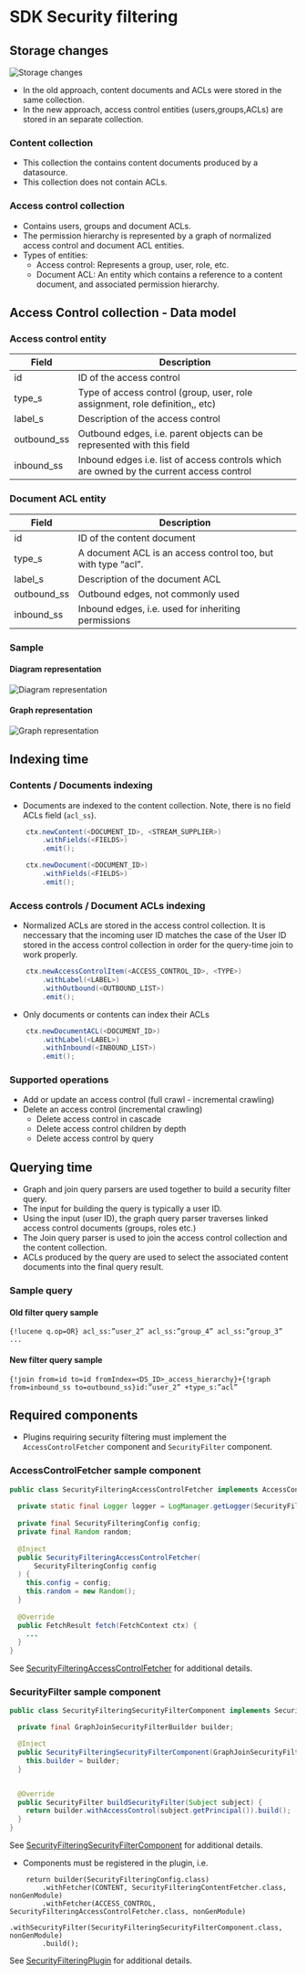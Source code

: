 # SDK Security filtering
## Storage changes
![Storage changes](security_filtering_resources/storage_changes.png)

- In the old approach, content documents and ACLs were stored in the same collection.
- In the new approach, access control entities (users,groups,ACLs) are stored in an separate collection.

### Content collection

- This collection the contains content documents produced by a datasource.
- This collection does not contain ACLs.

### Access control collection

- Contains users, groups and document ACLs.
- The permission hierarchy is represented by a graph of normalized access control and document ACL entities.
- Types of entities:
    - Access control: Represents a group, user, role, etc.
    - Document ACL: An entity which contains a reference to a content document, and associated permission hierarchy.

## Access Control collection - Data model
### Access control entity

| Field | Description |
| ------- | ------- |
| id | ID of the access control |
| type_s | Type of access control (group, user, role assignment, role definition,, etc) |
| label_s | Description of the access control |
| outbound_ss | Outbound edges, i.e. parent objects can be represented with this field |
| inbound_ss | Inbound edges i.e. list of access controls which are owned by the current access control |

### Document ACL entity

| Field | Description |
| ------- | ------- |
| id | ID of the content document |
| type_s | A document ACL is an access control too, but with type “acl”. |
| label_s | Description of the document ACL |
| outbound_ss | Outbound edges, not commonly used |
| inbound_ss | Inbound edges, i.e. used for inheriting permissions |

### Sample
#### Diagram representation
![Diagram representation](security_filtering_resources/diagram_representation.png)

#### Graph representation
![Graph representation](security_filtering_resources/graph_representation.png)

## Indexing time
### Contents / Documents indexing

- Documents are indexed to the content collection. Note, there is no field ACLs field (`acl_ss`).

```java
    ctx.newContent(<DOCUMENT_ID>, <STREAM_SUPPLIER>)
        .withFields(<FIELDS>)
        .emit();
```

```java
    ctx.newDocument(<DOCUMENT_ID>)
        .withFields(<FIELDS>)
        .emit();
```

### Access controls / Document ACLs indexing

- Normalized ACLs are stored in the access control collection. It is neccessary that the incoming user ID matches the case of the User ID stored in the access control collection in order for the query-time join to work properly.

```java
    ctx.newAccessControlItem(<ACCESS_CONTROL_ID>, <TYPE>)
        .withLabel(<LABEL>)
        .withOutbound(<OUTBOUND_LIST>)
        .emit();
```

- Only documents or contents can index their ACLs

```java
    ctx.newDocumentACL(<DOCUMENT_ID>)
        .withLabel(<LABEL>)
        .withInbound(<INBOUND_LIST>)
        .emit();
```

### Supported operations

- Add or update an access control (full crawl - incremental crawling)
- Delete an access control (incremental crawling)
    - Delete access control in cascade
    - Delete access control children by depth
    - Delete access control by query

## Querying time

- Graph and join query parsers are used together to build a security filter query.
- The input for building the query is typically a user ID. 
- Using the input (user ID), the graph query parser traverses linked access control documents (groups, roles etc.)
- The Join query parser is used to join the access control collection and the content collection.
- ACLs produced by the query are used to select the associated content documents into the final query result.

### Sample query

#### Old filter query sample
```
{!lucene q.op=OR} acl_ss:”user_2” acl_ss:”group_4” acl_ss:”group_3” ...
```

#### New filter query sample
```
{!join from=id to=id fromIndex=<DS_ID>_access_hierarchy}+{!graph from=inbound_ss to=outbound_ss}id:”user_2” +type_s:”acl”
```
## Required components

- Plugins requiring security filtering must implement the `AccessControlFetcher` component and `SecurityFilter` component.

### AccessControlFetcher sample component

```java
public class SecurityFilteringAccessControlFetcher implements AccessControlFetcher {
  
  private static final Logger logger = LogManager.getLogger(SecurityFilteringAccessControlFetcher.class);
  
  private final SecurityFilteringConfig config;
  private final Random random;
  
  @Inject
  public SecurityFilteringAccessControlFetcher(
      SecurityFilteringConfig config
  ) {
    this.config = config;
    this.random = new Random();
  }
  
  @Override
  public FetchResult fetch(FetchContext ctx) {
    ...
  }
}
```

See [SecurityFilteringAccessControlFetcher](connectors/security-filtering-connector/src/main/java/com/lucidworks/fusion/connector/plugin/fetcher/SecurityFilteringAccessControlFetcher.java) for additional details.

### SecurityFilter sample component

```java
public class SecurityFilteringSecurityFilterComponent implements SecurityFilterComponent {

  private final GraphJoinSecurityFilterBuilder builder;

  @Inject
  public SecurityFilteringSecurityFilterComponent(GraphJoinSecurityFilterBuilder builder) {
    this.builder = builder;
  }


  @Override
  public SecurityFilter buildSecurityFilter(Subject subject) {
    return builder.withAccessControl(subject.getPrincipal()).build();
  }
}
```

See [SecurityFilteringSecurityFilterComponent](connectors/security-filtering-connector/src/main/java/com/lucidworks/fusion/connector/plugin/security/SecurityFilteringSecurityFilterComponent.java) for additional details.

- Components must be registered in the plugin, i.e.

```
    return builder(SecurityFilteringConfig.class)
        .withFetcher(CONTENT, SecurityFilteringContentFetcher.class, nonGenModule)
        .withFetcher(ACCESS_CONTROL, SecurityFilteringAccessControlFetcher.class, nonGenModule)
        .withSecurityFilter(SecurityFilteringSecurityFilterComponent.class, nonGenModule)
        .build();

```

See [SecurityFilteringPlugin](connectors/security-filtering-connector/src/main/java/com/lucidworks/fusion/connector/plugin/SecurityFilteringPlugin.java) for additional details.
